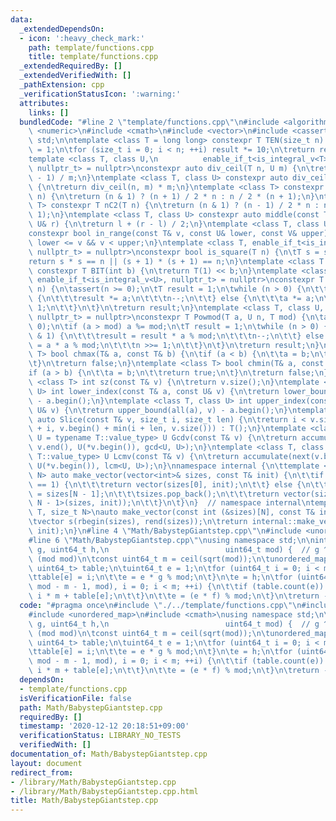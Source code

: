 ```yaml
---
data:
  _extendedDependsOn:
  - icon: ':heavy_check_mark:'
    path: template/functions.cpp
    title: template/functions.cpp
  _extendedRequiredBy: []
  _extendedVerifiedWith: []
  _pathExtension: cpp
  _verificationStatusIcon: ':warning:'
  attributes:
    links: []
  bundledCode: "#line 2 \"template/functions.cpp\"\n#include <algorithm>\n#include\
    \ <numeric>\n#include <cmath>\n#include <vector>\n#include <cassert>\nusing namespace\
    \ std;\n\ntemplate <class T = long long> constexpr T TEN(size_t n) {\n\tT result\
    \ = 1;\n\tfor (size_t i = 0; i < n; ++i) result *= 10;\n\treturn result;\n}\n\
    template <class T, class U,\n          enable_if_t<is_integral_v<T> && is_integral_v<U>,\
    \ nullptr_t> = nullptr>\nconstexpr auto div_ceil(T n, U m) {\n\treturn (n + m\
    \ - 1) / m;\n}\ntemplate <class T, class U> constexpr auto div_ceil2(T n, U m)\
    \ {\n\treturn div_ceil(n, m) * m;\n}\ntemplate <class T> constexpr T triangle(T\
    \ n) {\n\treturn (n & 1) ? (n + 1) / 2 * n : n / 2 * (n + 1);\n}\ntemplate <class\
    \ T> constexpr T nC2(T n) {\n\treturn (n & 1) ? (n - 1) / 2 * n : n / 2 * (n -\
    \ 1);\n}\ntemplate <class T, class U> constexpr auto middle(const T& l, const\
    \ U& r) {\n\treturn l + (r - l) / 2;\n}\ntemplate <class T, class U, class V>\n\
    constexpr bool in_range(const T& v, const U& lower, const V& upper) {\n\treturn\
    \ lower <= v && v < upper;\n}\ntemplate <class T, enable_if_t<is_integral_v<T>,\
    \ nullptr_t> = nullptr>\nconstexpr bool is_square(T n) {\n\tT s = sqrt(n);\n\t\
    return s * s == n || (s + 1) * (s + 1) == n;\n}\ntemplate <class T = long long>\
    \ constexpr T BIT(int b) {\n\treturn T(1) << b;\n}\ntemplate <class T, class U,\
    \ enable_if_t<is_integral_v<U>, nullptr_t> = nullptr>\nconstexpr T Pow(T a, U\
    \ n) {\n\tassert(n >= 0);\n\tT result = 1;\n\twhile (n > 0) {\n\t\tif (n & 1)\
    \ {\n\t\t\tresult *= a;\n\t\t\tn--;\n\t\t} else {\n\t\t\ta *= a;\n\t\t\tn >>=\
    \ 1;\n\t\t}\n\t}\n\treturn result;\n}\ntemplate <class T, class U, enable_if_t<is_integral_v<U>,\
    \ nullptr_t> = nullptr>\nconstexpr T Powmod(T a, U n, T mod) {\n\tassert(n >=\
    \ 0);\n\tif (a > mod) a %= mod;\n\tT result = 1;\n\twhile (n > 0) {\n\t\tif (n\
    \ & 1) {\n\t\t\tresult = result * a % mod;\n\t\t\tn--;\n\t\t} else {\n\t\t\ta\
    \ = a * a % mod;\n\t\t\tn >>= 1;\n\t\t}\n\t}\n\treturn result;\n}\ntemplate <class\
    \ T> bool chmax(T& a, const T& b) {\n\tif (a < b) {\n\t\ta = b;\n\t\treturn true;\n\
    \t}\n\treturn false;\n}\ntemplate <class T> bool chmin(T& a, const T& b) {\n\t\
    if (a > b) {\n\t\ta = b;\n\t\treturn true;\n\t}\n\treturn false;\n}\ntemplate\
    \ <class T> int sz(const T& v) {\n\treturn v.size();\n}\ntemplate <class T, class\
    \ U> int lower_index(const T& a, const U& v) {\n\treturn lower_bound(all(a), v)\
    \ - a.begin();\n}\ntemplate <class T, class U> int upper_index(const T& a, const\
    \ U& v) {\n\treturn upper_bound(all(a), v) - a.begin();\n}\ntemplate <class T>\
    \ auto Slice(const T& v, size_t i, size_t len) {\n\treturn i < v.size() ? T(v.begin()\
    \ + i, v.begin() + min(i + len, v.size())) : T();\n}\ntemplate <class T, class\
    \ U = typename T::value_type> U Gcdv(const T& v) {\n\treturn accumulate(next(v.begin()),\
    \ v.end(), U(*v.begin()), gcd<U, U>);\n}\ntemplate <class T, class U = typename\
    \ T::value_type> U Lcmv(const T& v) {\n\treturn accumulate(next(v.begin()), v.end(),\
    \ U(*v.begin()), lcm<U, U>);\n}\nnamespace internal {\n\ttemplate <class T, size_t\
    \ N> auto make_vector(vector<int>& sizes, const T& init) {\n\t\tif constexpr (N\
    \ == 1) {\n\t\t\treturn vector(sizes[0], init);\n\t\t} else {\n\t\t\tint size\
    \ = sizes[N - 1];\n\t\t\tsizes.pop_back();\n\t\t\treturn vector(size, make_vector<T,\
    \ N - 1>(sizes, init));\n\t\t}\n\t}\n}  // namespace internal\ntemplate <class\
    \ T, size_t N>\nauto make_vector(const int (&sizes)[N], const T& init = T()) {\n\
    \tvector s(rbegin(sizes), rend(sizes));\n\treturn internal::make_vector<T, N>(s,\
    \ init);\n}\n#line 4 \"Math/BabystepGiantstep.cpp\"\n#include <unordered_map>\n\
    #line 6 \"Math/BabystepGiantstep.cpp\"\nusing namespace std;\n\nint64_t BabystepGiantstep(uint64_t\
    \ g, uint64_t h,\n                          uint64_t mod) {  // g ^ result = h\
    \ (mod mod)\n\tconst uint64_t m = ceil(sqrt(mod));\n\tunordered_map<uint64_t,\
    \ uint64_t> table;\n\tuint64_t e = 1;\n\tfor (uint64_t i = 0; i < m; ++i) {\n\t\
    \ttable[e] = i;\n\t\te = e * g % mod;\n\t}\n\te = h;\n\tfor (uint64_t f = Powmod(g,\
    \ mod - m - 1, mod), i = 0; i < m; ++i) {\n\t\tif (table.count(e)) {\n\t\t\treturn\
    \ i * m + table[e];\n\t\t}\n\t\te = (e * f) % mod;\n\t}\n\treturn -1;\n}\n"
  code: "#pragma once\n#include \"./../template/functions.cpp\"\n#include <vector>\n\
    #include <unordered_map>\n#include <cmath>\nusing namespace std;\n\nint64_t BabystepGiantstep(uint64_t\
    \ g, uint64_t h,\n                          uint64_t mod) {  // g ^ result = h\
    \ (mod mod)\n\tconst uint64_t m = ceil(sqrt(mod));\n\tunordered_map<uint64_t,\
    \ uint64_t> table;\n\tuint64_t e = 1;\n\tfor (uint64_t i = 0; i < m; ++i) {\n\t\
    \ttable[e] = i;\n\t\te = e * g % mod;\n\t}\n\te = h;\n\tfor (uint64_t f = Powmod(g,\
    \ mod - m - 1, mod), i = 0; i < m; ++i) {\n\t\tif (table.count(e)) {\n\t\t\treturn\
    \ i * m + table[e];\n\t\t}\n\t\te = (e * f) % mod;\n\t}\n\treturn -1;\n}\n"
  dependsOn:
  - template/functions.cpp
  isVerificationFile: false
  path: Math/BabystepGiantstep.cpp
  requiredBy: []
  timestamp: '2020-12-12 20:18:51+09:00'
  verificationStatus: LIBRARY_NO_TESTS
  verifiedWith: []
documentation_of: Math/BabystepGiantstep.cpp
layout: document
redirect_from:
- /library/Math/BabystepGiantstep.cpp
- /library/Math/BabystepGiantstep.cpp.html
title: Math/BabystepGiantstep.cpp
---
```

